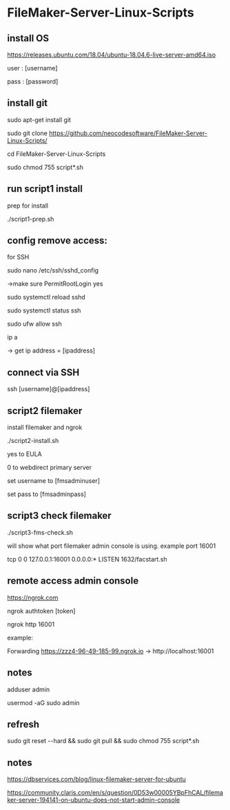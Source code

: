 # FileMaker-Server-Linux-Scripts

## install OS

https://releases.ubuntu.com/18.04/ubuntu-18.04.6-live-server-amd64.iso

user : [username]

pass : [password]


## install git

sudo apt-get install git

sudo git clone https://github.com/neocodesoftware/FileMaker-Server-Linux-Scripts/

cd FileMaker-Server-Linux-Scripts

sudo chmod 755 script*.sh


## run script1 install

prep for install

./script1-prep.sh

## config remove access:

for SSH

sudo nano /etc/ssh/sshd_config

->make sure PermitRootLogin yes

sudo systemctl reload sshd

sudo systemctl status ssh

sudo ufw allow ssh

ip a

-> get ip address = [ipaddress]


## connect via SSH

ssh [username]@[ipaddress]


## script2 filemaker

install filemaker and ngrok

./script2-install.sh

yes to EULA

0 to webdirect primary server

set username to [fmsadminuser]

set pass to [fmsadminpass]


## script3 check filemaker

./script3-fms-check.sh

will show what port filemaker admin console is using. example port 16001

tcp        0      0 127.0.0.1:16001         0.0.0.0:*               LISTEN      1632/facstart.sh

## remote access admin console

https://ngrok.com

ngrok authtoken [token]

ngrok http 16001

example:

Forwarding                    https://zzz4-96-49-185-99.ngrok.io -> http://localhost:16001

## notes

adduser admin

usermod -aG sudo admin

## refresh

sudo git reset --hard && sudo git pull && sudo chmod 755 script*.sh


## notes

https://dbservices.com/blog/linux-filemaker-server-for-ubuntu

https://community.claris.com/en/s/question/0D53w00005YBpFhCAL/filemaker-server-194141-on-ubuntu-does-not-start-admin-console
